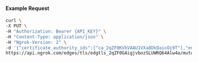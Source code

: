 <!-- Code generated for API Clients. DO NOT EDIT. -->

#### Example Request

```bash
curl \
-X PUT \
-H "Authorization: Bearer {API_KEY}" \
-H "Content-Type: application/json" \
-H "Ngrok-Version: 2" \
-d '{"certificate_authority_ids":["ca_2qZF0KVkVAAU1VXa8DkQaicOi9T"],"enabled":true}' \
https://api.ngrok.com/edges/tls/edgtls_2qZF0GAigjvbozSLUWRQ64Alw4a/mutual_tls
```
